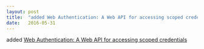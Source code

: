 ```yaml
---
layout: post
title:  "added Web Authentication: A Web API for accessing scoped credentials"
date:   2016-05-31
---
```


added [Web Authentication: A Web API for accessing scoped credentials](http://www.w3.org/TR/webauthn/)

